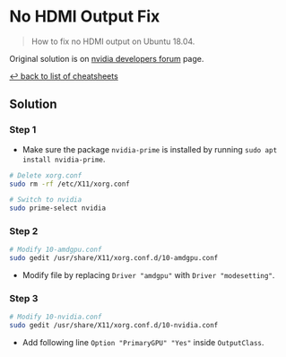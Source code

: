# No HDMI Output Fix

> How to fix no HDMI output on Ubuntu 18.04.

Original solution is on [nvidia developers forum](https://forums.developer.nvidia.com/t/hdmi-output-doesnt-work-in-ubuntu-18-04/83896/4) page. 

[↩ back to list of cheatsheets](README.md#list-of-cheatsheets)

## Solution

### Step 1

* Make sure the package `nvidia-prime` is installed by running `sudo apt install nvidia-prime`. 

```bash
# Delete xorg.conf
sudo rm -rf /etc/X11/xorg.conf

# Switch to nvidia
sudo prime-select nvidia
```

### Step 2

```bash
# Modify 10-amdgpu.conf
sudo gedit /usr/share/X11/xorg.conf.d/10-amdgpu.conf
```

* Modify file by replacing `Driver "amdgpu"` with `Driver "modesetting"`. 

### Step 3

```bash
# Modify 10-nvidia.conf
sudo gedit /usr/share/X11/xorg.conf.d/10-nvidia.conf
```

* Add following line `Option "PrimaryGPU" "Yes"` inside `OutputClass`. 